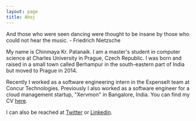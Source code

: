 ```yaml
---
layout: page
title: Ahoj
---
```


<p class="message">
    And those who were seen dancing were thought to be insane by those who could not hear the music. - Friedrich Nietzsche
</p>

My name is Chinmaya Kr. Patanaik. I am a master's student in computer science at Charles University in Prague, Czech Republic. I was born and raised in a small town called Berhampur in the south-eastern part of India but moved to Prague in 2014.

Recently I worked as a software engineering intern in the ExpenseIt team at Concur Technologies. Previously I also worked as a software engineer for a cloud management startup, "Xervmon" in Bangalore, India. You can find my CV [here](https://drive.google.com/file/d/0BwFCuugUZy8hRkdKRVI4ZzB6ekU/view?usp=sharing).

I can also be reached at [Twitter](https://twitter.com/CPatanaik) or [Linkedin](https://cz.linkedin.com/in/chinmayakrpatanaik).
